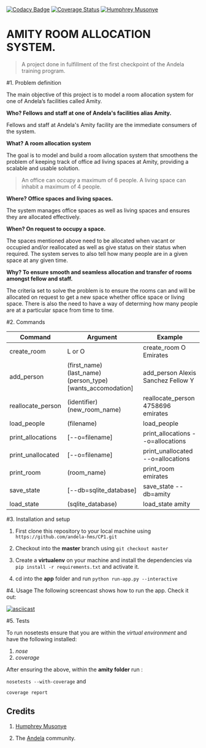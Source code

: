 [![Codacy Badge](https://api.codacy.com/project/badge/Grade/74308b89ad164e79a6d9ffbf4a14394a)](https://www.codacy.com/app/andela-hms/CP1?utm_source=github.com&amp;utm_medium=referral&amp;utm_content=andela-hms/CP1&amp;utm_campaign=Badge_Grade)
[![Coverage Status](https://coveralls.io/repos/github/andela-hms/CP1/badge.svg?branch=master)](https://coveralls.io/github/andela-hms/CP1?branch=master)
[![Humphrey Musonye](https://img.shields.io/badge/humphrey%20musonye-CP1%20Amity-brightgreen.svg)]()

# AMITY ROOM ALLOCATION SYSTEM.
>A project done in fulfillment of the first checkpoint of the Andela training program.

#1. Problem definition

The main objective of this project is to model a room allocation system for one of Andela’s facilities called Amity.

**Who? Fellows and staff at one of Andela's facilities alias Amity.**

Fellows and staff at Andela's Amity facility are the immediate consumers of the system.

**What? A room allocation system**

The goal is to model and build a room allocation system that smoothens the problem of keeping track of office ad living spaces at Amity, providing a scalable and usable solution.

>An office can occupy a maximum of 6 people. A living space can inhabit a maximum of 4 people.

**Where? Office spaces and living spaces.**

The system manages office spaces as well as living spaces and ensures they are allocated effectively.

**When? On request to occupy a space.**

The spaces mentioned above need to be allocated when vacant or occupied and/or reallocated as well as give status on their status when required.
The system serves to also tell how many people are in a given space at any given time.

**Why? To ensure smooth and seamless allocation and transfer of rooms amongst fellow and staff.**

The criteria set to solve the problem is to ensure the rooms can and will be allocated on request to get a new space whether office space or living space.
There is also the need to have a way of determing how many people are at a particular space from time to time.


#2. Commands

Command | Argument | Example
--- | --- | ---
create_room | L or O | create_room O Emirates
add_person | (first_name) (last_name) (person_type) [wants_accomodation] |add_person Alexis Sanchez Fellow Y
reallocate_person | (identifier) (new_room_name) | reallocate_person 4758696 emirates
load_people | (filename) | load_people
print_allocations| [--o=filename] | print_allocations --o=allocations
print_unallocated| [--o=filename] | print_unallocated --o=allocations
print_room | (room_name) | print_room emirates
save_state | [--db=sqlite_database]| save_state --db=amity
load_state |(sqlite_database)|load_state amity

#3. Installation and setup

1. First clone this repository to your local machine using `https://github.com/andela-hms/CP1.git`

2. Checkout into the **master** branch using `git checkout master`

3. Create a **virtualenv** on your machine and install the dependencies via `pip install -r requirements.txt` and activate it.

4. cd into the **app** folder and run `python run-app.py --interactive`

#4. Usage
The following screencast shows how to run the app. Check it out:

[![asciicast](https://asciinema.org/a/90nbku8jisl9u3fk1jocj08yx.png)](https://asciinema.org/a/90nbku8jisl9u3fk1jocj08yx)

#5. Tests

To run nosetests ensure that you are within the *virtual environment* and have the following installed:

1. *nose*
2. *coverage*

After ensuring the above, within the **amity folder** run :

`nosetests --with-coverage` and

`coverage report`

## Credits

1. [Humphrey Musonye](https://github.com/andela-kndegwa)

2. The [Andela](https://www.andela.com) community.
